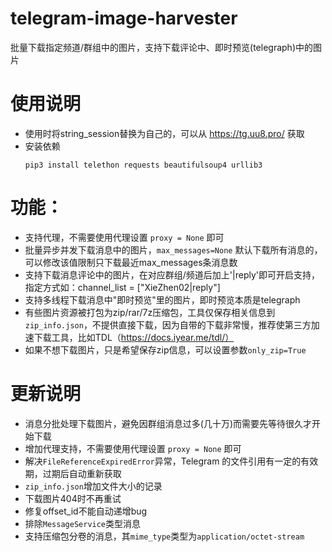 # telegram-image-harvester
批量下载指定频道/群组中的图片，支持下载评论中、即时预览(telegraph)中的图片  

# 使用说明
- 使用时将string_session替换为自己的，可以从 https://tg.uu8.pro/ 获取  
- 安装依赖
  ```
  pip3 install telethon requests beautifulsoup4 urllib3
  ```
# 功能：
- 支持代理，不需要使用代理设置 `proxy = None` 即可
- 批量异步并发下载消息中的图片，`max_messages=None` 默认下载所有消息的，可以修改该值限制只下载最近max_messages条消息数
- 支持下载消息评论中的图片，在对应群组/频道后加上'|reply'即可开启支持，指定方式如：channel_list = ["XieZhen02|reply"]
- 支持多线程下载消息中"即时预览"里的图片，即时预览本质是telegraph
- 有些图片资源被打包为zip/rar/7z压缩包，工具仅保存相关信息到`zip_info.json`，不提供直接下载，因为自带的下载非常慢，推荐使第三方加速下载工具，比如TDL（https://docs.iyear.me/tdl/）
- 如果不想下载图片，只是希望保存zip信息，可以设置参数`only_zip=True`

# 更新说明
- 消息分批处理下载图片，避免因群组消息过多(几十万)而需要先等待很久才开始下载
- 增加代理支持，不需要使用代理设置 `proxy = None` 即可
- 解决`FileReferenceExpiredError`异常，Telegram 的文件引用有一定的有效期，过期后自动重新获取
- `zip_info.json`增加文件大小的记录
- 下载图片404时不再重试
- 修复offset_id不能自动递增bug
- 排除`MessageService`类型消息
- 支持压缩包分卷的消息，其`mime_type`类型为`application/octet-stream`
